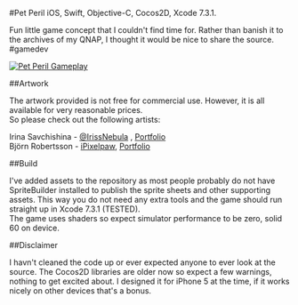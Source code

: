 #Pet Peril
iOS, Swift, Objective-C, Cocos2D, Xcode 7.3.1.

Fun little game concept that I couldn't find time for.  Rather than banish it to the archives of my QNAP, I thought it
would be nice to share the source. #gamedev

[![Pet Peril Gameplay](https://s32.postimg.org/zbuisoikl/pet_peril.png)](https://www.youtube.com/watch?v=poy0DzMlRF4 "Pet Peril Gameplay")

##Artwork

The artwork provided is not free for commercial use.  However, it is all available for very reasonable prices.  
So please check out the following artists:

Irina Savchishina - [@IrissNebula](https://twitter.com/IrissNebula)
, [Portfolio](https://graphicriver.net/user/irissnebula/portfolio)  
Björn Robertsson - [iPixelpaw](https://twitter.com/iPixelpaw), [Portfolio](https://graphicriver.net/user/goblinportal)


##Build

I've added assets to the repository as most people probably do not have SpriteBuilder installed to publish the sprite sheets and other supporting assets. This way you do not need any extra tools and the game should run straight up in Xcode 7.3.1 (TESTED).  
The game uses shaders so expect simulator performance to be zero, solid 60 on device.

##Disclaimer

I havn't cleaned the code up or ever expected anyone to ever look at the source. The Cocos2D libraries are older now so expect a few warnings, nothing to get excited about.
I designed it for iPhone 5 at the time, if it works nicely on other devices that's a bonus.
